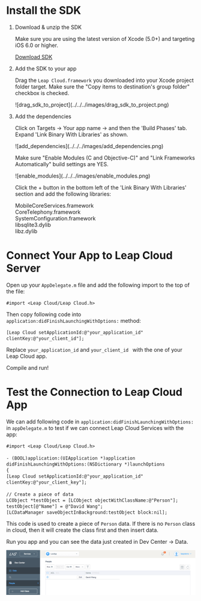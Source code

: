 # Install the SDK

1. Download & unzip the SDK

	Make sure you are using the latest version of Xcode (5.0+) and targeting iOS 6.0 or higher.

	<a class="download-sdk" href="https://raw.githubusercontent.com/LeapAppServices/LAS-SDK-Release/master/iOS/v1.5.0/LASAll-v1.5.0.zip">Download SDK</a>

2. Add the SDK to your app

	Drag the `Leap Cloud.framework` you downloaded into your Xcode project folder target. Make sure the "Copy items to destination's group folder" checkbox is checked.
	
	<p class="image-wrapper">
	![drag_sdk_to_project](../../../images/drag_sdk_to_project.png)

3. Add the dependencies

	Click on Targets → Your app name → and then the 'Build Phases' tab.</br>
	Expand 'Link Binary With Libraries' as shown.
	
	<p class="image-wrapper">
	![add_dependencies](../../../images/add_dependencies.png)
	
    Make sure "Enable Modules (C and Objective-C)" and "Link Frameworks Automatically" build settings are YES.
    
    <p class="image-wrapper">
    ![enable_modules](../../../images/enable_modules.png)
    
	Click the + button in the bottom left of the 'Link Binary With Libraries' section and add the following libraries:
	
	MobileCoreServices.framework</br>
	CoreTelephony.framework</br>
	SystemConfiguration.framework</br>
	libsqlite3.dylib</br>
	libz.dylib</br>

# Connect Your App to Leap Cloud Server

Open up your `AppDelegate.m` file and add the following import to the top of the file:

```objc
#import <Leap Cloud/Leap Cloud.h>
```
Then copy following code into `application:didFinishLaunchingWithOptions:` method:

```objc
[Leap Cloud setApplicationId:@"your_application_id" clientKey:@"your_client_id"];
```

Replace `your_application_id` and `your_client_id ` with the one of your Leap Cloud app.


Compile and run!


# Test the Connection to Leap Cloud App
We can add following code in `application:didFinishLaunchingWithOptions:` in `appDelegate.m` to test if we can connect Leap Cloud Services with the app:


```objc
#import <Leap Cloud/Leap Cloud.h>

- (BOOL)application:(UIApplication *)application didFinishLaunchingWithOptions:(NSDictionary *)launchOptions
{
[Leap Cloud setApplicationId:@"your_application_id" clientKey:@"your_client_key"];

// Create a piece of data
LCObject *testObject = [LCObject objectWithClassName:@"Person"];
testObject[@"Name"] = @"David Wang";
[LCDataManager saveObjectInBackground:testObject block:nil];
```

This code is used to create a piece of `Person` data. If there is no `Person` class in cloud, then it will create the class first and then insert data. 

Run you app and you can see the data just created in Dev Center -> Data.

![imgSDKQSTestAddObj](../../../images/imgSDKQSTestAddObj.png)
